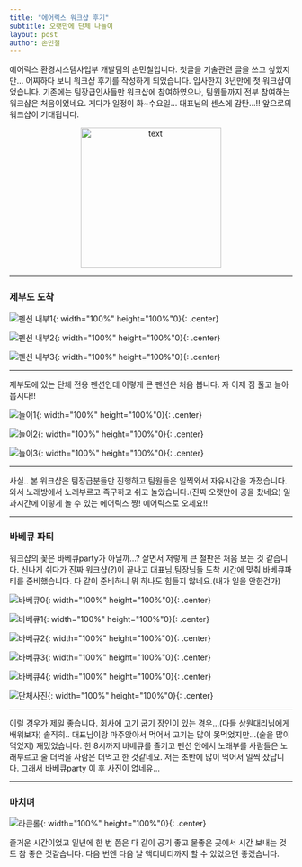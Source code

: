 ```yaml
---
title: "에어릭스 워크샵 후기"
subtitle: 오랫만에 단체 나들이
layout: post
author: 손민철
---
```


에어릭스 환경시스템사업부 개발팀의 손민철입니다. 첫글을 기술관련 글을 쓰고 싶었지만… 
어찌하다 보니 워크샵 후기를 작성하게 되었습니다.
입사한지 3년만에 첫 워크샵이었습니다. 기존에는 팀장급인사들만 워크샵에 참여하였으나, 
팀원들까지 전부 참여하는 워크샵은 처음이었네요. 
게다가 일정이 화~수요일… 대표님의 센스에 감탄...!! 앞으로의 워크샵이 기대됩니다.

<p align="center">
  <img src="/img/posts/2022-10-05/반가워.png" alt="text" width="250" />
</p>

---

### 제부도 도착

![펜션 내부1](/img/posts/2022-10-05/펜션1.jpg){: width="100%" height="100%"0}{: .center}

![펜션 내부2](/img/posts/2022-10-05/펜션2.jpg){: width="100%" height="100%"0}{: .center}

![펜션 내부3](/img/posts/2022-10-05/펜션3.jpg){: width="100%" height="100%"0}{: .center}

---

제부도에 있는 단체 전용 펜션인데 이렇게 큰 펜션은 처음 봅니다. 자 이제 짐 풀고 놀아봅시다!!


![놀이1](/img/posts/2022-10-05/놀이1.jpg){: width="100%" height="100%"0}{: .center}

![놀이2](/img/posts/2022-10-05/놀이2.jpg){: width="100%" height="100%"0}{: .center}

![놀이3](/img/posts/2022-10-05/놀이3.jpg){: width="100%" height="100%"0}{: .center}

---

사실.. 본 워크샵은 팀장급분들만 진행하고 팀원들은 일찍와서 자유시간을 가졌습니다. 와서 노래방에서 노래부르고 족구하고 쉬고 놀았습니다.(진짜 오랫만에 공을 찼네요) 일과시간에 이렇게 놀 수 있는 에어릭스 짱! 에어릭스로 오세요!!


---

### 바베큐 파티

워크샵의 꽃은 바베큐party가 아닐까…? 살면서 저렇게 큰 철판은 처음 보는 것 같습니다. 신나게 쉬다가
진짜 워크샵(?)이 끝나고 대표님,팀장님들 도착 시간에 맞춰 바베큐파티를 준비했습니다. 다 같이 준비하니 뭐 하나도 힘들지 않네요.(내가 일을 안한건가)


![바베큐0](/img/posts/2022-10-05/바베큐0.jpg){: width="100%" height="100%"0}{: .center}

![바베큐1](/img/posts/2022-10-05/바베큐1.jpg){: width="100%" height="100%"0}{: .center}

![바베큐2](/img/posts/2022-10-05/바베큐2.jpg){: width="100%" height="100%"0}{: .center}

![바베큐3](/img/posts/2022-10-05/바베큐3.jpg){: width="100%" height="100%"0}{: .center}

![바베큐4](/img/posts/2022-10-05/바베큐4.jpg){: width="100%" height="100%"0}{: .center}

![단체사진](/img/posts/2022-10-05/단체사진.jpg){: width="100%" height="100%"0}{: .center}

---


이럴 경우가 제일 좋습니다. 회사에 고기 굽기 장인이 있는 경우…(다들 상원대리님에게 배워보자) 솔직히.. 대표님이랑 마주앉아서 먹어서 고기는 많이 못먹었지만...(술을 많이 먹었지) 재밌었습니다. 한 8시까지 바베큐를 즐기고 펜션 안에서 노래부를 사람들은 노래부르고 술 더먹을 사람은 더먹고 한 것같네요. 저는 초반에 많이 먹어서 일찍 잤답니다. 그래서 바베큐party 이 후 사진이 없네유...


---

### 마치며


![라큰롤](/img/posts/2022-10-05/락큰롤.jpg){: width="100%" height="100%"0}{: .center}

즐거운 시간이었고 일년에 한 번 쯤은 다 같이 공기 좋고 물좋은 곳에서 시간 보내는 것도 참 좋은 것같습니다. 다음 번엔 다음 날 액티비티까지 할 수 있었으면 좋겠습니다. 
